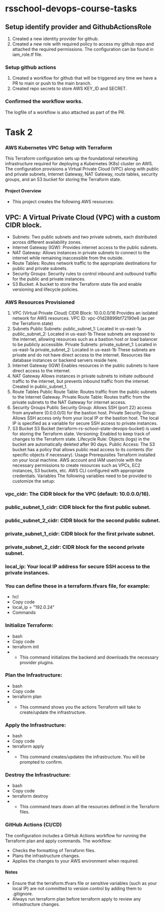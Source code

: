 # rsschool-devops-course-tasks

## Setup identify provider and GithubActionsRole

1. Created a new identity provider for github.
2. Created a new role with required policy to access my github repo and attached the required permissions. The configuration can be found in iam_role.tf file.

### Setup github actions
1. Created a workflow for github that will be triggered any time we have a PR to main or push to the main branch.
2. Created repo secrets to store AWS KEY_ID and SECRET.

### Confirmed the workflow works.
The logfile of a workflow is also attached as part of the PR.

# Task 2 

### AWS Kubernetes VPC Setup with Terraform
This Terraform configuration sets up the foundational networking infrastructure required for deploying a Kubernetes (K8s) cluster on AWS. The configuration provisions a Virtual Private Cloud (VPC) along with public and private subnets, Internet Gateway, NAT Gateway, route tables, security groups, and an S3 bucket for storing the Terraform state.

#### Project Overview
- This project creates the following AWS resources:

## VPC: A Virtual Private Cloud (VPC) with a custom CIDR block.
- Subnets: Two public subnets and two private subnets, each distributed across different availability zones.
- Internet Gateway (IGW): Provides internet access to the public subnets.
- NAT Gateway: Allows instances in private subnets to connect to the internet while remaining inaccessible from the outside.
- Route Tables: Routes network traffic to the appropriate destinations for public and private subnets.
- Security Groups: Security rules to control inbound and outbound traffic for the public and private instances.
- S3 Bucket: A bucket to store the Terraform state file and enable versioning and lifecycle policies.
### AWS Resources Provisioned
1. VPC (Virtual Private Cloud)
   CIDR Block: 10.0.0.0/16
   Provides an isolated network for AWS resources.
   VPC ID: vpc-01d28899bf72190e6 (as per the Terraform state)
2. Subnets
   Public Subnets:
   public_subnet_1: Located in us-east-1a
   public_subnet_2: Located in us-east-1b
   These subnets are exposed to the internet, allowing resources such as a bastion host or load balancer to be publicly accessible.
   Private Subnets:
   private_subnet_1: Located in us-east-1a
   private_subnet_2: Located in us-east-1b
   These subnets are private and do not have direct access to the internet. Resources like database instances or backend servers reside here.
3. Internet Gateway (IGW)
   Enables resources in the public subnets to have direct access to the internet.
4. NAT Gateway
   Allows instances in private subnets to initiate outbound traffic to the internet, but prevents inbound traffic from the internet.
   Created in public_subnet_1.
5. Route Tables
   Public Route Table: Routes traffic from the public subnets to the Internet Gateway.
   Private Route Table: Routes traffic from the private subnets to the NAT Gateway for internet access.
6. Security Groups
   Public Security Group:
   Allows SSH (port 22) access from anywhere (0.0.0.0/0) for the bastion host.
   Private Security Group:
   Allows SSH access only from your local IP or the bastion host. The local IP is specified as a variable for secure SSH access to private instances.
7. S3 Bucket
   S3 Bucket (terraform-rs-school-state-devops-bucket) is used for storing the Terraform state.
   Versioning: Enabled to keep track of changes to the Terraform state.
   Lifecycle Rule: Objects (logs) in the bucket are automatically deleted after 90 days.
   Public Access: The S3 bucket has a policy that allows public read access to its contents (for specific objects if necessary).
   Usage
   Prerequisites
   Terraform installed on your local machine.
   AWS account and IAM user/role with the necessary permissions to create resources such as VPCs, EC2 instances, S3 buckets, etc.
   AWS CLI configured with appropriate credentials.
   Variables
   The following variables need to be provided to customize the setup:

### vpc_cidr: The CIDR block for the VPC (default: 10.0.0.0/16).
### public_subnet_1_cidr: CIDR block for the first public subnet.
### public_subnet_2_cidr: CIDR block for the second public subnet.
### private_subnet_1_cidr: CIDR block for the first private subnet.
### private_subnet_2_cidr: CIDR block for the second private subnet.
### local_ip: Your local IP address for secure SSH access to the private instances.
### You can define these in a terraform.tfvars file, for example:

- hcl
- Copy code
- local_ip = "192.0.24"
- Commands
### Initialize Terraform:

- bash
- Copy code
- terraform init
- - This command initializes the backend and downloads the necessary provider plugins.

### Plan the Infrastructure:

- bash
- Copy code
- terraform plan
- - This command shows you the actions Terraform will take to create/update the infrastructure.

### Apply the Infrastructure:

- bash
- Copy code
- terraform apply
- - This command creates/updates the infrastructure. You will be prompted to confirm.

### Destroy the Infrastructure:

- bash
- Copy code
- terraform destroy
- - This command tears down all the resources defined in the Terraform files.

### GitHub Actions (CI/CD)
The configuration includes a GitHub Actions workflow for running the Terraform plan and apply commands. The workflow:

- Checks the formatting of Terraform files.
- Plans the infrastructure changes.
- Applies the changes to your AWS environment when required.
#### Notes
- Ensure that the terraform.tfvars file or sensitive variables (such as your local IP) are not committed to version control by adding them to .gitignore.
- Always run terraform plan before terraform apply to review any infrastructure changes.

